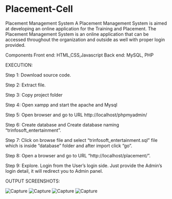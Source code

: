 # Placement-Cell
Placement Management System 
A Placement Management System is aimed at developing an online application for the Training and Placement. The Placement Management System is an online application that can be accessed throughout the organization and outside as well with proper login provided.

Components 
Front end: HTML,CSS,Javascript
Back end: MySQL, PHP

EXECUTION:

Step 1: Download source code.

Step 2: Extract file.

Step 3: Copy project folder

Step 4: Open xampp and start the apache and Mysql

Step 5: Open browser and go to URL http://localhost/phpmyadmin/

Step 6: Create database and Create database naming “trinfosoft_entertainment”.

Step 7: Click on browse file and select “trinfosoft_entertainment.sql” file which is inside “database” folder and after import click “go“.

Step 8: Open a browser and go to URL “http://localhost/placement/”.

Step 9: Explore. Login from the User’s login side. Just provide the Admin’s login detail, it will redirect you to Admin panel.

OUTPUT SCREENSHOTS:

![Capture](https://user-images.githubusercontent.com/124235201/216818540-7c8c8d84-1c4c-4ce3-b2ad-bcedc6434e55.JPG)
![Capture](https://user-images.githubusercontent.com/124235201/216818578-7baf37a9-35d5-4266-98ae-9f149a26ea2c.JPG)
![Capture](https://user-images.githubusercontent.com/124235201/216818627-7a39e343-5806-4b62-b3fe-52ff5f8f6c6e.JPG)
![Capture](https://user-images.githubusercontent.com/124235201/216818686-04ce249b-b270-43d1-be2e-e090004b30b1.JPG)
